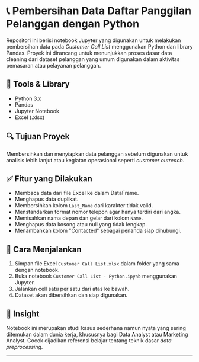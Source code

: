 # 📞 Pembersihan Data Daftar Panggilan Pelanggan dengan Python

Repositori ini berisi notebook Jupyter yang digunakan untuk melakukan pembersihan data pada *Customer Call List* menggunakan Python dan library Pandas. Proyek ini dirancang untuk menunjukkan proses dasar data cleaning dari dataset pelanggan yang umum digunakan dalam aktivitas pemasaran atau pelayanan pelanggan.

## 🧰 Tools & Library
- Python 3.x
- Pandas
- Jupyter Notebook
- Excel (.xlsx)

## 🔍 Tujuan Proyek
Membersihkan dan menyiapkan data pelanggan sebelum digunakan untuk analisis lebih lanjut atau kegiatan operasional seperti *customer outreach*.

## ✅ Fitur yang Dilakukan
- Membaca data dari file Excel ke dalam DataFrame.
- Menghapus data duplikat.
- Membersihkan kolom `Last_Name` dari karakter tidak valid.
- Menstandarkan format nomor telepon agar hanya terdiri dari angka.
- Memisahkan nama depan dan gelar dari kolom `Name`.
- Menghapus data kosong atau null yang tidak lengkap.
- Menambahkan kolom "Contacted" sebagai penanda siap dihubungi.

## 📂 Cara Menjalankan
1. Simpan file Excel `Customer Call List.xlsx` dalam folder yang sama dengan notebook.
2. Buka notebook `Customer Call List - Python.ipynb` menggunakan Jupyter.
3. Jalankan cell satu per satu dari atas ke bawah.
4. Dataset akan dibersihkan dan siap digunakan.

## 🎯 Insight
Notebook ini merupakan studi kasus sederhana namun nyata yang sering ditemukan dalam dunia kerja, khususnya bagi Data Analyst atau Marketing Analyst. Cocok dijadikan referensi belajar tentang teknik dasar *data preprocessing*.

---
